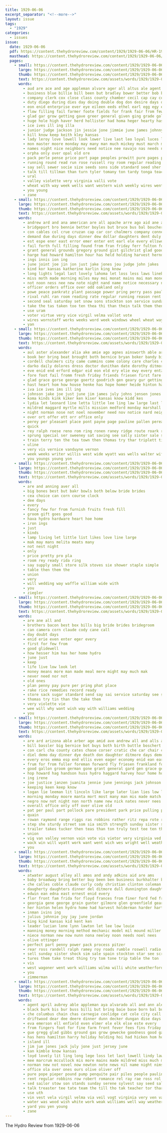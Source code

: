 ```yaml
---
title: 1929-06-06
excerpt_separator: "<!--more-->"
layout: issue
tags:
  - "1929"
categories:
  - issues
issue:
  date: 1929-06-06
  pdf: https://content.thehydroreview.com/content/1929/1929-06-06/HR-1929-06-06.pdf
  masthead: https://content.thehydroreview.com/content/1929/1929-06-06/masthead/HR-1929-06-06.jpg
  pages:
    - small: https://content.thehydroreview.com/content/1929/1929-06-06/small/HR-1929-06-06-01.jpg
      large: https://content.thehydroreview.com/content/1929/1929-06-06/large/HR-1929-06-06-01.jpg
      thumb: https://content.thehydroreview.com/content/1929/1929-06-06/thumbnails/HR-1929-06-06-01.jpg
      text: https://content.thehydroreview.com/assets/words/1929/1929-06-06/HR-1929-06-06-01.txt
      words:
        - aud are ace and age appleman alvare ager all altus ale agent
        - business blue billie bill been but bradley bower better bob badge both boys back bertha bride burnett bills body broad bassler brown brought big billy bow best bac brides baby bruce bess bucklin boy
        - company clerk cox close class county chamber cecil cap cay course cayton can campbell cody cast cheap clyde city con caddo church cummins cash corr crease came curtain character claude cant cumins council come cot capi count comanche cost
        - duty diego during dies day doing double dog don desire days deal doris done does demand dav dairy davi deeds driftwood down duet dunn della
        - eon enid enterprise ever eye eileen eeds ethel earl egg egy every elton else eap east
        - flow filling fail farmer foote fields for frank fair from few frost friends field foot flower found felton file ford folks fore far fear friend feather frida friday
        - glad gar grow getting gave greer general given ging grade golden groom griffith glidewell garden genera good gress
        - huge hole high haver herd hollister had homa heger hearty has how herman home hens henke hydro hard human harmon house head hed hen her him hoppe held hamilton holter herbert
        - ice ives ill ing illa
        - junior judge jackson jin jessie jone jimmie june james johnny just jack
        - kill know keep keith kley kansas
        - lady leroy love lowell look lower live last leo loyal luces lin life lou list labor light leader latter legal lan let ligh lay leva little
        - mon master moore monday may many man much mickey must march mountain mash might margaret maurice miller mow masi matter made more mony market mann mcbride
        - names night nice neighbors need notice nee navajo nas needs never not nor now nim new
        - orpha only over opal old ore
        - pack perle pense price port page peoples prewitt pure pages pitzer paper power present poot pro phyllis plant pay payne pride pauline profit part palmer people per promise piece
        - running round read run rose russell roy room regular reading red rogers road roses rog rent raney
        - say sell sewer socie size seeds sons side standard seed sher san she sup such sherwood streets second sherman song sandy saturday story store sal sui show summer scout samples south struck soul stohl sue sale sito sense stead stage seon school sarr seem sheriff sam states starring sunday see strong said station seo
        - talk till tillman than turn tyler tomany ton tardy tonga teach ten then ting tail teacher tie too takes tiny town tal tender ties the thing tay tale trainer take them
        - ural
        - valley violette very virginia valli vote
        - wheat with way week wells want western wish weekly wires went wood welcome will wash west wil well work weeks wayne washita words while water wear wait was
        - you young
        - zane
    - small: https://content.thehydroreview.com/content/1929/1929-06-06/small/HR-1929-06-06-02.jpg
      large: https://content.thehydroreview.com/content/1929/1929-06-06/large/HR-1929-06-06-02.jpg
      thumb: https://content.thehydroreview.com/content/1929/1929-06-06/thumbnails/HR-1929-06-06-02.jpg
      text: https://content.thehydroreview.com/assets/words/1929/1929-06-06/HR-1929-06-06-02.txt
      words:
        - andrew ard and ana american are all apache arre ago aid ane app allis ala
        - bridgeport bro bennie better boyles but bruce bus bal boucher big bethel block bills busi been bridge bill
        - con cables col crue cruzan cap car cor chalmers company connet che cart came carter council carl cummins city character cover cousin clerk coast chas cassie can cha chinery case county crosswhite call chris current cause
        - demand due during days dinner dew dollar daughters dent duly derby day doris date doti
        - est espe ener east error emer enter ent earl ele every ellsworth
        - fail forth full filling found from fran friday ferr fulton force froese first fellows few for
        - grant general grounds gregory ground gist gilchrist glad good gaines
        - harge had howard hamilton hour has held holding harvest herndon her hydro hinton hold horse home holes him hall hudson house heater hand henty haye harris
        - ings innis ion ing
        - june joint joe jin jon just jake jones jou judge john jakes
        - kind kor kansas katherine karlin king know
        - long lights legal last lovely lahoma let loss less laws linebarger lay lines leys lydia light landon lier lindemann little lim lead large lowell
        - miss moth made morning miles may moi monat mains mai man money most mand meter mexico mayor
        - not noon ness nee new note night nand name notice necessary now
        - officer orders office over odd oakland only
        - powe peace pankratz plant passage power pring perry pass pauline poles pearl pyles people part paynes public president person pose per proper port pipes pay payment pla price
        - rival ruhl ran room reading rate regular running reason rent red rest render raetz rey
        - second seal saturday set snow sons stockton son service sunday sullens side stand sumer subject said still seven streets stamp see six south special selling stephens square ser sun street station such sum sister state shall servi
        - take the tas taken too ten thea thi than thein talk them then test
        - use uram
        - voter virtue very vice virgil velma vallot vote
        - wires wornstaff works weeks word week windows wheel wheat ways way words west wit water wire with woodward white was will western
        - yan
    - small: https://content.thehydroreview.com/content/1929/1929-06-06/small/HR-1929-06-06-03.jpg
      large: https://content.thehydroreview.com/content/1929/1929-06-06/large/HR-1929-06-06-03.jpg
      thumb: https://content.thehydroreview.com/content/1929/1929-06-06/thumbnails/HR-1929-06-06-03.jpg
      text: https://content.thehydroreview.com/assets/words/1929/1929-06-06/HR-1929-06-06-03.txt
      words:
        - aul aster alexander alia ake amie ago agnes ainsworth able are ard all aris alex and alfred alpha ana ain apache alva albert
        - book ber bring beat brought both bernice bryan boker bandy bickerstaff buyers buy braly bal baby been butler buel brother barrett business big boucher ben brecht ballew bushman better back blum bergen but bradley
        - cordell chalmers city came cummins come colony care charles caller cope clayton carpenter call carl crosswhite carly claude child chester cree cool cotton chow cha cost cedar carter carnegie custer concho cox can corn clinton
        - darko daily dolores dress doctor dunithan date dorothy ditmore daughter days day dollar dun dinner dee dave dockery din
        - eve enid end erford edgar eid eon eld ery elie ewy every entz ear eno
        - fore foot fail fromm fresh friday friends friesen first fare forest fleeman ferguson frank fam frost friend for from folks follo fau fate far fry
        - glad grace gorse george goertz goodrich gen geary gur getting gee going good
        - hast heart hom how house henke has hope homer heide hinton hater hour high henry hatfield hollister hoffman hall her harri har hydro harper head hed hole home heres hamilton herman happy had hunter homes
        - iva ice ives ims ill ing
        - johnson jake joe just june jim james july johns jensen jones jing john
        - koma kinds kink kiker ken kiser kansas know kidd kes
        - lydia let leonard line letta little lee ling law large last leola laud lila label liggett laho long lot lay louis
        - mildred maggard myrtle mills mission medford monday marshall montgomery mass man miss mound miller made members missouri mis morning may malia maynard mash more much
        - night norman nose not noel november need nov notice nard neighbor nephew newton nick north noon nims now new
        - over ort offer ott orr office only
        - perey per pleasant place pont payne page pauline pallen perea pounds pennington pound price pay pittsburg paxton pile penner present part
        - quick
        - rey ralph roese reno rom ring ronen raney ridge route roark reber race regular rest roy rowan ribe ruth rust ready res ram rand
        - sprung special ser sweeney sat saving see sally sister sale stockwell sone season shanks sell sal sunda sen store still son smith six sam stroud soon steve school seger sun silk stroke she silks surprise service sunday smiling sullivan stills sons saturday scot set spain sit
        - train terry ten the tea town then thomas try thar triplett tipton than times tha tim tor take tobe
        - uline
        - very vis vernice vanduyne vernon
        - week weeks writer willis west wide wyatt was wells walter wife william walker while will way with willoughby ward went warkentin weatherford weathers work write
        - you youngs young yon
    - small: https://content.thehydroreview.com/content/1929/1929-06-06/small/HR-1929-06-06-04.jpg
      large: https://content.thehydroreview.com/content/1929/1929-06-06/large/HR-1929-06-06-04.jpg
      thumb: https://content.thehydroreview.com/content/1929/1929-06-06/thumbnails/HR-1929-06-06-04.jpg
      text: https://content.thehydroreview.com/assets/words/1929/1929-06-06/HR-1929-06-06-04.txt
      words:
        - are and anning aver all
        - big bones best but bakr bowls both below bride brides
        - cea choice can corn course clock
        - dee days
        - every
        - fancy few for from furnish fruits fresh fill
        - groom gift goes good
        - hava hydro hardware heart hoe home
        - iron ings
        - just
        - kinds
        - lamp living let little list likes love line large
        - mak may mans melita meats many
        - not nest night
        - only
        - price pretty pro pla
        - room rey ready rida ring
        - say supply small store silk stoves sie shower staple simple
        - table then them the
        - union
        - very
        - will wedding way waffle william wide with
        - you
        - ziegler
    - small: https://content.thehydroreview.com/content/1929/1929-06-06/small/HR-1929-06-06-05.jpg
      large: https://content.thehydroreview.com/content/1929/1929-06-06/large/HR-1929-06-06-05.jpg
      thumb: https://content.thehydroreview.com/content/1929/1929-06-06/thumbnails/HR-1929-06-06-05.jpg
      text: https://content.thehydroreview.com/assets/words/1929/1929-06-06/HR-1929-06-06-05.txt
      words:
        - are ane all and
        - brothers bacon best box bills big bride brides bridegroom
        - can camera corn claude cody cane call
        - day doubt days
        - enid erie even enter eger every
        - first for few from
        - good glidewell
        - how hesser him has her home hydro
        - june just
        - keep
        - life live low look let
        - money means more man made meal mere might may much mak
        - never need nor not
        - old ones
        - plan penny pay pure per pring phat place
        - rake rice remedies record ready
        - store sack sugar standard send say sai service saturday see save satin special
        - thomas try tin than the take them
        - very violette vie
        - wee will why want wish way with williams wedding
        - you
    - small: https://content.thehydroreview.com/content/1929/1929-06-06/small/HR-1929-06-06-06.jpg
      large: https://content.thehydroreview.com/content/1929/1929-06-06/large/HR-1929-06-06-06.jpg
      thumb: https://content.thehydroreview.com/content/1929/1929-06-06/thumbnails/HR-1929-06-06-06.jpg
      text: https://content.thehydroreview.com/assets/words/1929/1929-06-06/HR-1929-06-06-06.txt
      words:
        - are ard arizona able arber age amid ave andrew all and alls alva ames
        - bill bassler big bernice bot buys both birth buttle boschert boy beams broadway bunch booker baray bennie bride body better bart back bin but brought books been bring
        - con carl cha county cates chase corser cratic che car chair card city claude coach chet chi chief comfort commander clear civil come call can cancer christine cheer cheers cake clinton
        - diel demo day dinner dye death don daughter ditmore days demoe dove done douglas
        - every eros emma esp end ellis even eager economy enid ean early
        - frum for from fuller foreman forward fly friesen frankland ford frank first full forget fig fine frost friends fisher fand
        - good gallon groom german gone grant general gard gen grace george gress gant game glen glidewell
        - hop howard hag handson huss hydro haggard harvey hour home how her hesser hing high had hubert house hattie has him hud
        - ing irene
        - joe justice janzen juanita jennie june jennings jack johnson john jessee
        - keeping keen keep know
        - logan lie leeman lit lincoln like large later lian lies low long last let learn loy longest lavy little loyal
        - morning monday moore manta mort most many man mis made match mavis mile merrill much miss marriage mand master mons masoner mason miles maa mills
        - negro now not night non north name new nick nates never nees neighbors nol
        - overall office only off over olive old
        - pat per paul part pollock pare president park price pulling piece pleasant pai packard place potter piper press plas pink
        - quain
        - rowan raymond range riggs ras robbins rather ritz repa rote ruth ralph russell ruzicka ree ren red real run
        - step she sturdy street som sia smith strength sunday sister snyder store short stange service speech six sedan see sundy sailors sol school saa shape scarth spies smart stage sylvester surprise sick son sed sea soon sellin speed sutton sun station sear seare
        - trailer takes tucker then teas than ton truly test tee ten them thon take the taney tall thoms town tosh trip tie tool
        - union
        - vig van valley vernon vain vote vis vietor very virginia ved
        - wack win will wyatt work want went wich wes wright well weather wilson week with wat weatherford war wood wells wires white winning wal walt wien was wonder
        - you
    - small: https://content.thehydroreview.com/content/1929/1929-06-06/small/HR-1929-06-06-07.jpg
      large: https://content.thehydroreview.com/content/1929/1929-06-06/large/HR-1929-06-06-07.jpg
      thumb: https://content.thehydroreview.com/content/1929/1929-06-06/thumbnails/HR-1929-06-06-07.jpg
      text: https://content.thehydroreview.com/assets/words/1929/1929-06-06/HR-1929-06-06-07.txt
      words:
        - atwater august alley all amos and andy adkins aid are ams
        - baby broadway bring better buy been ben business burkhalter bill bird bunday
        - che calles coble claude curly cody christian clinton coleman company caddo carl can cartwright cantrell christina car coupe col come city cost comfort
        - daugherty daughters dinner del ditmore dull dunnington daughter dial
        - edwin ean edna east ernest enid every
        - flor front fam frida for floyd frances from finer ford fed frank
        - georgia gene george grain gunter gilmore glen greenfield geary
        - her hinton helen hydro home had harvest holderman harder hart herbert heard hoh has
        - inman ivins ing
        - julius johnnie joy jay june jordan
        - king kind kansas kid kent ken
        - leader lucian lone lynn lawton let lee low louie
        - manning money morning method mechanic model mil mound miller meyer means mcfarlin mon martha much merman mineo mabel mcalester miss may more mur mary mash mar marjorie monday mexico
        - niece norman new now nunn nona neeley noon needs noel nees
        - olive ottinger
        - perfect part penny power pack process pitzer
        - rear ross randell ralph ramey roy roads rumble roswell radio randall rain rado
        - sell sunday sister shock sim sale spain stockton star see screen sundy sunda seay set sport stay start scott shelby shepard son saturday save she smith
        - tures them take treat thing try tom tone trip table the ton
        - vis
        - west wagoner went work williams wilma willi white weatherford want worley weeks week works wave wife walters will walker with
        - you
        - zimmerman
    - small: https://content.thehydroreview.com/content/1929/1929-06-06/small/HR-1929-06-06-08.jpg
      large: https://content.thehydroreview.com/content/1929/1929-06-06/large/HR-1929-06-06-08.jpg
      thumb: https://content.thehydroreview.com/content/1929/1929-06-06/thumbnails/HR-1929-06-06-08.jpg
      text: https://content.thehydroreview.com/assets/words/1929/1929-06-06/HR-1929-06-06-08.txt
      words:
        - agent april aubrey able appleman aya alvarado all and ann ale age aimee ach aim are ake aye
        - black burk bis bur buss billi but bring baie base born bal bush best breath behe bile baptist bot brothers buff braly binder business block bay been branson bik ball breeding
        - che columbus chain chas carnegie coolidge cat cole city call came carr catching clock class cave cence cull content can champlin cheer colony cal christian cowden canal chao cherry corn cattle cia curnutt culling
        - driftwood dear dee deere dinner dunn decker dungan dise days dye death doubt dessert daughter day davis don director
        - eva emerson ell enfield even elmer ele elk else este every
        - from fingers foot for fine farm front fever fees fins friday fell fried frazier friends fost favor frost frank flock faith fort first
        - gue gregg glad gibbs ground gas grow gewecke goodness good gales geary games grays gift gane gone
        - has hens hamilton harry holiday holding hoi had hicken hom house heger harold hand hole hare hee her haver high hardware hydro hazel how henke hen hatfield him heart hull henk heaven home holt
        - island ill
        - jim jue jones jack july jone just jersey june
        - kan kimble know kansas
        - loyd lovely lit ling long lege loss let last lowell lindy lawn little later leghorn light lem like love left large
        - mee marcrum mccullock mis more mains made mildred miss much market maw monday might most many mak masoner martha masters marriage mon martie mar moment mare may
        - norman new not novel now newton note news nil name night nims noon
        - office ola over ones ours olive oliver off
        - pure pope pieper pound pump penquite pair piles people pauline poage porch pearl proper plant paul power plenty pon phipps pie pauls phyllis president promise per page paper pack pick pee pat
        - rent regular robbins row robert romance rel ray rae ross rol reber roy room res rock reno
        - sed sailor stow son stands sunday serene sylvest say seed sale susie sea sun seek sane service servi shy september sid staples starring store sion sad sorrow silence star street sum summer sour such stires state see sam secret storm stewart speedy subject standard score swims ser saturday sterling station selling steel sick set school strain side sill shade seen sal she silo swee
        - talk treaster tee tate team the till tho tak teacher tor thar try tha tae than tom town taken tat tal thi them taylor
        - use uth
        - vin vest vela virgil velma via veil vogt virginia very ven valli
        - water was wood wish white work weak williams well way weatherford wan wert while week will with
        - yard you yen young
        - zane
---
```


The Hydro Review from 1929-06-06

<!--more-->


